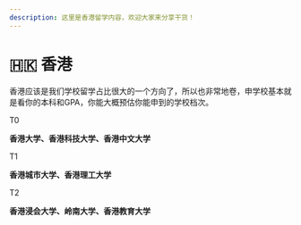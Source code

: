 ```yaml
---
description: 这里是香港留学内容，欢迎大家来分享干货！
---
```


# 🇭🇰 香港

香港应该是我们学校留学占比很大的一个方向了，所以也非常地卷，申学校基本就是看你的本科和GPA，你能大概预估你能申到的学校档次。

T0

**香港大学、香港科技大学、香港中文大学**

T1

**香港城市大学、香港理工大学**

T2

**香港浸会大学、岭南大学、香港教育大学**
